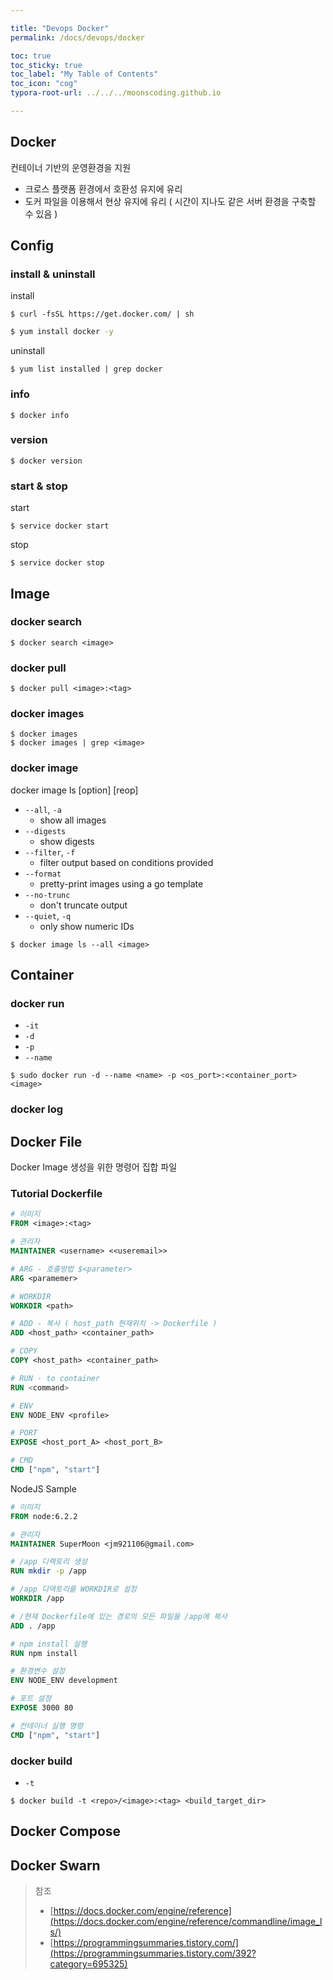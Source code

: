 ```yaml
---

title: "Devops Docker"
permalink: /docs/devops/docker

toc: true
toc_sticky: true
toc_label: "My Table of Contents"
toc_icon: "cog"
typora-root-url: ../../../moonscoding.github.io

---
```


## Docker

컨테이너 기반의 운영환경을 지원 

- 크로스 플랫폼 환경에서 호환성 유지에 유리
- 도커 파일을 이용해서 현상 유지에 유리 ( 시간이 지나도 같은 서버 환경을 구축할 수 있음 )



## Config

### install & uninstall

install

```shell
$ curl -fsSL https://get.docker.com/ | sh
```

```bash
$ yum install docker -y
```

uninstall

```shell
$ yum list installed | grep docker
```



### info

```shell
$ docker info
```



### version

```shell
$ docker version
```



### start & stop

start

```shell
$ service docker start
```

stop

```shell
$ service docker stop
```





## Image

### docker search

```shell
$ docker search <image>
```



### docker pull

```shell
$ docker pull <image>:<tag>
```



### docker images

```shell
$ docker images
$ docker images | grep <image>
```



### docker image

docker image ls [option] [reop]

- `--all`, `-a` 
  - show all images
- `--digests`
  - show digests
- `--filter`, `-f`
  - filter output based on conditions provided
- `--format`
  - pretty-print images using a go template
- `--no-trunc`
  - don't truncate output
- `--quiet`, `-q`
  - only show numeric IDs

```shell
$ docker image ls --all <image>
```



## Container

### docker run

- `-it` 
- `-d`
- `-p`
- `--name`

```shell
$ sudo docker run -d --name <name> -p <os_port>:<container_port> <image>
```



### docker log



## Docker File

Docker Image 생성을 위한 명령어 집합 파일



### Tutorial Dockerfile

```dockerfile
# 이미지
FROM <image>:<tag>

# 관리자 
MAINTAINER <username> <<useremail>>

# ARG - 호출방법 $<parameter> 
ARG <paramemer>

# WORKDIR
WORKDIR <path>

# ADD - 복사 ( host_path 현재위치 -> Dockerfile )
ADD <host_path> <container_path>

# COPY
COPY <host_path> <container_path>

# RUN - to container
RUN <command> 

# ENV
ENV NODE_ENV <profile>

# PORT
EXPOSE <host_port_A> <host_port_B>

# CMD
CMD ["npm", "start"]
```



NodeJS Sample

```dockerfile
# 이미지
FROM node:6.2.2

# 관리자 
MAINTAINER SuperMoon <jm921106@gmail.com>

# /app 디렉토리 생성
RUN mkdir -p /app

# /app 디덱토리를 WORKDIR로 설정
WORKDIR /app

# /현재 Dockerfile에 있는 경로의 모든 파일을 /app에 복사
ADD . /app

# npm install 실행
RUN npm install

# 환경변수 설정
ENV NODE_ENV development

# 포트 설정
EXPOSE 3000 80

# 컨테이너 실행 명령
CMD ["npm", "start"]
```



### docker build

- `-t`

```shell
$ docker build -t <repo>/<image>:<tag> <build_target_dir>
```





## Docker Compose





## Docker Swarn







> 참조
>
> - [https://docs.docker.com/engine/reference](https://docs.docker.com/engine/reference/commandline/image_ls/)
> - [https://programmingsummaries.tistory.com/](https://programmingsummaries.tistory.com/392?category=695325)